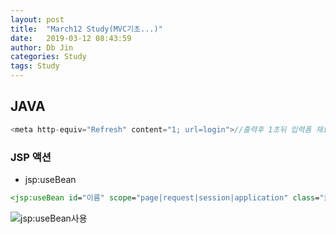 ```yaml
---
layout: post
title:  "March12 Study(MVC기초...)"
date:   2019-03-12 08:43:59
author: Db Jin
categories: Study
tags: Study
---
```


## JAVA

```java
<meta http-equiv="Refresh" content="1; url=login">//출력후 1초뒤 입력폼 재요청
```
### JSP 액션
 * jsp:useBean
 ```jsp
<jsp:useBean id="이름" scope="page|request|session|application" class="클래스명" type="타입명"/>
 ```
 ![jsp:useBean사용](https://imgur.com/a/dDOWI01)